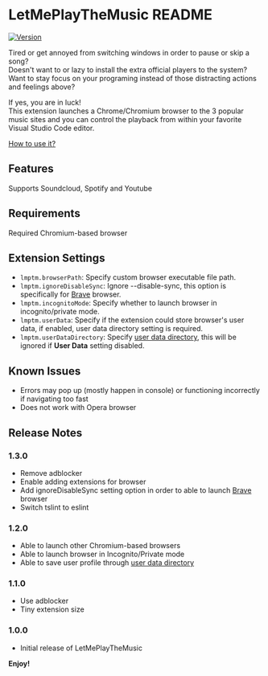 # LetMePlayTheMusic README

[![Version](https://vsmarketplacebadge.apphb.com/version-short/lanly-dev.letmeplaythemusic.svg)](https://marketplace.visualstudio.com/items?itemName=lanly-dev.letmeplaythemusic)

Tired or get annoyed from switching windows in order to pause or skip a song?  
Doesn't want to or lazy to install the extra official players to the system?  
Want to stay focus on your programing instead of those distracting actions and feelings above?

If yes, you are in luck!  
This extension launches a Chrome/Chromium browser to the 3 popular music sites and you can control the playback from within your favorite Visual Studio Code editor.

[How to use it?](https://github.com/lanly-dev/VSCode-LMPTM/issues/1)

## Features

Supports Soundcloud, Spotify and Youtube

## Requirements

Required Chromium-based browser

## Extension Settings

* `lmptm.browserPath`: Specify custom browser executable file path.
* `lmptm.ignoreDisableSync`: Ignore --disable-sync, this option is specifically for [Brave](https://brave.com) browser.
* `lmptm.incognitoMode`: Specify whether to launch browser in incognito/private mode.
* `lmptm.userData`: Specify if the extension could store browser's user data, if enabled, user data directory setting is required.
* `lmptm.userDataDirectory`: Specify [user data directory](https://chromium.googlesource.com/chromium/src/+/master/docs/user_data_dir.md), this will be ignored if **User Data** setting disabled.

## Known Issues

- Errors may pop up (mostly happen in console) or functioning incorrectly if navigating too fast
- Does not work with Opera browser

## Release Notes

### 1.3.0
- Remove adblocker
- Enable adding extensions for browser
- Add ignoreDisableSync setting option in order to able to launch [Brave](https://brave.com) browser
- Switch tslint to eslint

### 1.2.0
- Able to launch other Chromium-based browsers
- Able to launch browser in Incognito/Private mode
- Able to save user profile through [user data directory](https://chromium.googlesource.com/chromium/src/+/master/docs/user_data_dir.md)

### 1.1.0
- Use adblocker
- Tiny extension size

### 1.0.0
- Initial release of LetMePlayTheMusic

**Enjoy!**
